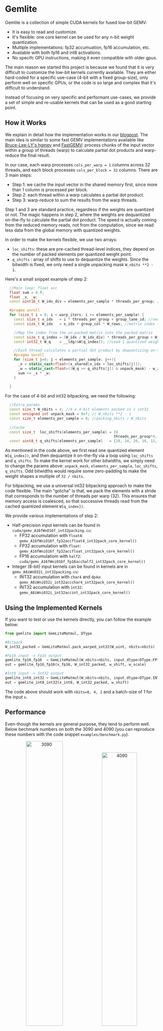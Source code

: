 # Gemlite
Gemlite is a collection of simple CUDA kernels for fused low-bit GEMV:
* It is easy to read and customize.
* It's flexible: one core kernel can be used for any n-bit weight quantization.
* Multiple implementations: fp32 accumuation, fp16 accumulation, etc.
* Available with both fp16 and int8 activations.
* No specifc GPU instructions, making it even compatible with older gpus.

The main reason we started this project is because we found that it is very difficult to customize the low-bit kernels currently available. They are either hard-coded for a specific use-case (4-bit with a fixed group-size), only perform well on specific GPUs, or the code is so large and complex that it's difficult to understand.

Instead of focusing on very specific and performant use-cases, we provide a set of simple and re-usable kernels that can be used as a good starting point.

## How it Works
We explain in detail how the implementation works in our <a href="https://mobiusml.github.io/gemlite_blogpost/">blogpost</a>. 
The main idea is similar to some fast GEMV implementations available like <a href="https://github.com/Bruce-Lee-LY/cuda_hgemv">Bruce-Lee-LY's hgmev</a> and <a href="https://github.com/wangsiping97/FastGEMV">FastGEMV</a>: process chunks of the input vector within a group of threads (warp) to calculate partial dot products and warp-reduce the final result. 

In our case, each warp processes `cols_per_warp = 1` columns across 32 threads, and each block processes `cols_per_block = 32` columns. There are 3 main steps:
* Step 1: we cache the input vector in the shared memory first, since more than 1 column is processed per block.
* Step 2: each thread within a warp calculates a partial dot product.
* Step 3: warp-reduce to sum the results from the warp threads.

Step 1 and 3 are standard practice, regardless if the weights are quantized or not. The magic happens in step 2, where the weights are dequantized on-the-fly to calculate the partial dot product. The speed is actually coming from the reduced memory reads, not from the computation, since we read less data from the global memory with quantized weights.

In order to make the kernels flexible, we use two arrays:
* `loc_shifts`: these are pre-cached thread-level indices, they depend on the number of packed elements per quantized weight point.
* `q_shifts` : array of shifts to use to dequantize the weights.
Since the bitwidth is fixed, we only need a single unpacking mask `W_nbits **2 - 1`.

Here's a small snippet example of step 2:
```C++
  //Main loop: float acc                                      
  float sum = 0.f;
  float _x, _w;
  const uint16_t W_idx_div = elements_per_sample * threads_per_group; //max val 1024

  #pragma unroll
  for (size_t i = 0; i < warp_iters; i += elements_per_sample) {
    const size_t x_idx   = i * threads_per_group + group_lane_id; //vector index
    const size_t W_idx   = x_idx + group_col * W_rows; //matrix index (un-packed)

    //Map the index from the un-packed matrix into the packed matrix 
    const size_t q_index = (W_idx / W_idx_div) * threads_per_group + W_idx % threads_per_group;
    const int32_t W_q    = __ldg(&W[q_index]); //Load 1 quantized weight value

    //Each thread calculates a partial dot product by dequantizing on-the-fly
    #pragma unroll
    for (size_t j=0; j < elements_per_sample; j++){
      _x = static_cast<float>(x_shared[x_idx + loc_shifts[j]]);
      _w = static_cast<float>((W_q >> q_shifts[j]) & unpack_mask) - w_zero; //dequantize
      sum += _x * _w;
    }
    
  }
```
For the case of 4-bit and int32 bitpacking, we need the following:
```C++
  //Extra params
  const size_t W_nbits = 4; //4 x 4-bit elements packed in 1 int32
  const unsigned int unpack_mask = 0xf; // W_nbits **2 - 1
  const size_t elements_per_sample = 8; //packing_nbits / W_nbits
 
  //Cache
  const size_t  loc_shifts[elements_per_sample] = {0                  , threads_per_group  , threads_per_group*2, threads_per_group*3,
                                                  threads_per_group*4,  threads_per_group*5, threads_per_group*6, threads_per_group*7};
  const uint8_t q_shifts[elements_per_sample]   = {28, 24, 20, 16, 12, 8, 4, 0}; //32 - W_nbits*i
```
As mentioned in the code above, we first read one quantized element `W[q_index])`, and then dequantize it on-the-fly via a loop using `loc_shifts` and `q_shifts`. To make the kernel work for other bitwidths, we simply need to change the params above: `unpack_mask`, `elements_per_sample`, `loc_shifts`, `q_shifts`. Odd bitwidths would require some zero-padding to make the weight shapes a multiple of `32 / nbits`.

For bitpacking, we use a universal int32 bitpacking approach to make the code flexible. The main "gotcha" is that, we pack the elements with a stride that corresponds to the number of threads per warp (32). This ensures that memory access is coalesced, so that successive threads read from the cached quantized element 
`W[q_index])`.

We provide various implementations of step 2:
* Half-precision input kernels can be found in `cuda/gemv_A16fWnO16f_int32packing.cu`:
  - FP32 accumulation with `float4`: `gemv_A16fWniO16f_fp32accfloat4_int32pack_core_kernel()`
  - FP32 accumulation with `float`: `gemv_A16fWniO16f_fp32accfloat_int32pack_core_kernel()`
  - FP16 accumulatiom with `half2`: `cuda/gemv_A16fWniO16f_fp16acchalf2_int32pack_core_kernel()`
* Integer (8-bit) input kernels can be found in kernels are in `gemv_A8iWnO32i_int32packing.cu`:
  - INT32 accumulation with `char4` and `dp4a`: `gemv_A8iWniO32i_int32accchar4_int32pack_core_kernel()`
  - INT32 accumulation with `int32`: `gemv_A8iWniO32i_int32accint_int32pack_core_kernel()`

## Using the Implemented Kernels
If you want to test or use the kernels directly, you can follow the example below:
```Python
from gemlite import GemLiteMatmul, DType

#Bitpack
W_int32_packed = GemLiteMatmul.pack_warped_int32(W_uint, nbits=nbits) 

#Fp16 input -> Fp16 output
gemlite_fp16_fp16  = GemLiteMatmul(W_nbits=nbits, input_dtype=DType.FP16, output_dtype=DType.FP16).forward
out = gemlite_fp16_fp16(x_fp16, W_int32_packed, w_shift, w_scale) 

#Int8 input -> Int32 output
gemlite_int8_int32 = GemLiteMatmul(W_nbits=nbits, input_dtype=DType.INT8, output_dtype=DType.INT32).forward
out = gemlite_int8_int32(x_int8, W_int32_packed, w_shift)
```
The code above should work with `nbits=8, 4, 2` and a batch-size of 1 for the input `x`.

## Performance
Even-though the kernels are general purpose, they tend to perform well. Below bechmark numbers on both the 3090 and 4090 (you can reproduce these numbers with the code snippet `examples/benchmark.py`).
 <div class="row"><center>
  <div class="column">
    <img src="https://github.com/mobiusml/gemlite/blob/master/images/gemlite_3090_fp16.png" alt="3090" style="width:49%">
	<img src="https://github.com/mobiusml/gemlite/blob/master/images/gemlite_4090_fp16.png" alt="4090" style="width:48%">
  </div>
 </center>
</div> 

## Limitations
* Only a batch-size of 1 is supported. 
* Only scalar zero-point/scaling for the moment. Channel-wise normalization can be done outside the matmul call, but grouping support is missing.
* Odd bitwidths support like 3-bit is broken because they require padding that makes the number of rows not divisible by the number of columns per warp (32). There's a way to pad the shared memory with zeros to match the padding and add an `if` statement to avoid accessing indices outside the range, but it doesn't give the correct results for the moment.
* Maybe it's a better to follow <a href="https://github.com/wangsiping97/FastGEMV">FastGEMV</a>'s idea that uses a predefined chunk-size to be processed by the threads. This would allow a more flexible usage of the shared memory.


### Citation 📜
```
@misc{badri2024gemlite,
title  = {Gemlite: Towards Building Custom Low-Bit Fused CUDA Kernels.},
url    = {https://github.com/mobiusml/gemlite},
author = {Hicham Badri, Appu Shaji},
month  = {August},
year   = {2024}
```
 

